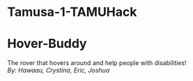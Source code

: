 # Tamusa-1-TAMUHack
<h1> Hover-Buddy </h1>

<p> The rover that hovers around and help people with disabilities! 
<br>    <!-- Line Break -->
<i> By: Hawaau, Crystina, Eric, Joshua </i>
</p>